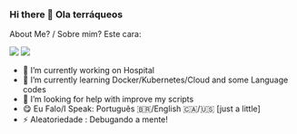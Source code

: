 ### Hi there 👋 Ola terráqueos

<!--
**otonielassis/otonielassis** is a ✨ _special_ ✨ repository because its `README.md` (this file) appears on your GitHub profile. -->

About Me? / Sobre mim? Este cara: 

<a href="https://www.facebook.com/otoniel.assis/"><img src="https://img.shields.io/badge/Facebook-1877F2?style=for-the-badge&logo=facebook&logoColor=white"></a>
<a href="https://www.instagram.com/otoniel_assis/"><img src="https://img.shields.io/badge/Instagram-E4405F?style=for-the-badge&logo=instagram&logoColor=white"></a>

- 🔭 I’m currently working on Hospital
- 🌱 I’m currently learning Docker/Kubernetes/Cloud and some Language codes
- 🤔 I’m looking for help with improve my scripts
- 😋 Eu Falo/I Speak: Português 🇧🇷/English 🇨🇦/🇺🇸 [just a little]
- ⚡ Aleatoriedade : Debugando a mente!

